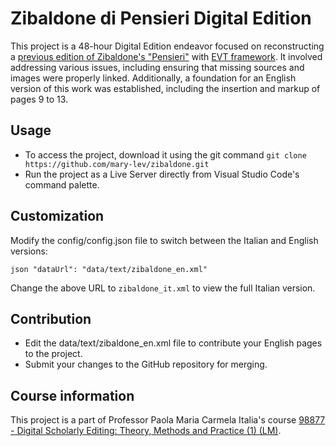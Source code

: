 Zibaldone di Pensieri Digital Edition
===============

This project is a 48-hour Digital Edition endeavor focused on reconstructing a [previous edition of Zibaldone's "Pensieri"](https://github.com/Alessia438/Zibaldone_di_pensieri.github.io/) with [EVT framework](http://evt.labcd.unipi.it/). It involved addressing various issues, including ensuring that missing sources and images were properly linked. Additionally, a foundation for an English version of this work was established, including the insertion and markup of pages 9 to 13.

## Usage

- To access the project, download it using the git command `git clone https://github.com/mary-lev/zibaldone.git`
- Run the project as a Live Server directly from Visual Studio Code's command palette.

## Customization

Modify the config/config.json file to switch between the Italian and English versions:

`json
"dataUrl": "data/text/zibaldone_en.xml"
`

Change the above URL to `zibaldone_it.xml` to view the full Italian version.

## Contribution

- Edit the data/text/zibaldone_en.xml file to contribute your English pages to the project.
- Submit your changes to the GitHub repository for merging.

## Course information
This project is a part of Professor Paola Maria Carmela Italia's course [98877 - Digital Scholarly Editing: Theory, Methods and Practice (1) (LM)](https://www.unibo.it/en/study/phd-professional-masters-specialisation-schools-and-other-programmes/course-unit-catalogue/course-unit/2023/478841).